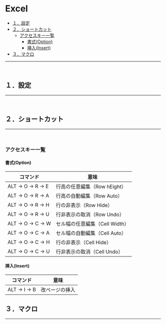 # Excel

<!-- TOC -->

- [１．設定](#１．設定)
- [２．ショートカット](#２．ショートカット)
    - [アクセスキー一覧](#アクセスキー一覧)
        - [書式(Option)](#書式option)
        - [挿入(Insert)](#挿入insert)
- [３．マクロ](#３．マクロ)

<!-- /TOC -->
---
<br>

<a id="markdown-１．設定" name="１．設定"></a>
## １．設定
---
<br>

<a id="markdown-２．ショートカット" name="２．ショートカット"></a>
## ２．ショートカット
---
<br>

<a id="markdown-アクセスキー一覧" name="アクセスキー一覧"></a>
### アクセスキー一覧
<a id="markdown-書式option" name="書式option"></a>
#### 書式(Option)

|  コマンド  |  意味  |
| ---- | ---- |
| ALT → O → R → E | 行高の任意編集（Row hEight） |
| ALT → O → R → A | 行高の自動編集（Row Auto） |
| ALT → O → R → H | 行の非表示（Row Hide） |
| ALT → O → R → U | 行非表示の取消（Row Undo） |
| ALT → O → C → W | セル幅の任意編集（Cell Width） |
| ALT → O → C → A | セル幅の自動編集（Cell Auto） |
| ALT → O → C → H | 行の非表示（Cell Hide） |
| ALT → O → C → U | 行非表示の取消（Cell Undo） |

<a id="markdown-挿入insert" name="挿入insert"></a>
#### 挿入(Insert)
|  コマンド  |  意味  |
| ---- | ---- |
| ALT → I → B | 改ページの挿入 |

<a id="markdown-３．マクロ" name="３．マクロ"></a>
## ３．マクロ
---
<br>

